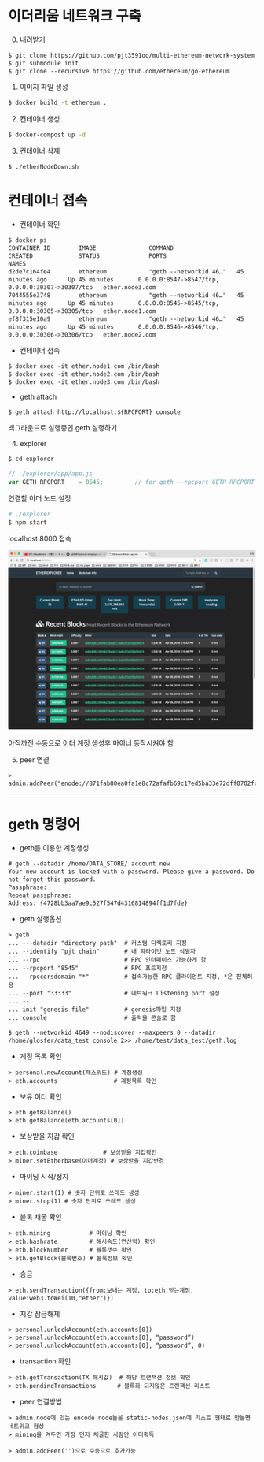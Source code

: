# 이더리움 네트워크 구축

0. 내려받기

```
$ git clone https://github.com/pjt3591oo/multi-ethereum-network-system
$ git submodule init
$ git clone --recursive https://github.com/ethereum/go-ethereum
```

1. 이미지 파일 생성

```sh
$ docker build -t ethereum .
```

2. 컨테이너 생성

```sh
$ docker-compost up -d
```

3. 컨테이너 삭제

```sh
$ ./etherNodeDown.sh
```

#  컨테이너 접속

* 컨테이너 확인

```
$ docker ps
CONTAINER ID        IMAGE               COMMAND                  CREATED             STATUS              PORTS                                              NAMES
d2de7c164fe4        ethereum            "geth --networkid 46…"   45 minutes ago      Up 45 minutes       0.0.0.0:8547->8547/tcp, 0.0.0.0:30307->30307/tcp   ether.node3.com
7044555e3748        ethereum            "geth --networkid 46…"   45 minutes ago      Up 45 minutes       0.0.0.0:8545->8545/tcp, 0.0.0.0:30305->30305/tcp   ether.node1.com
ef8f315e10a9        ethereum            "geth --networkid 46…"   45 minutes ago      Up 45 minutes       0.0.0.0:8546->8546/tcp, 0.0.0.0:30306->30306/tcp   ether.node2.com
```

* 컨테이너 접속

 ```
$ docker exec -it ether.node1.com /bin/bash
$ docker exec -it ether.node2.com /bin/bash
$ docker exec -it ether.node3.com /bin/bash
 ```

* geth attach

```
$ geth attach http://localhost:${RPCPORT} console
```

백그라운드로 실행중인 geth 실행하기

4. explorer

```bash
$ cd explorer
```

```javascript
// ./explorer/app/app.js
var GETH_RPCPORT  	= 8545; 		// for geth --rpcport GETH_RPCPORT
```

연결할 이더 노드 설정

```bash
# ./explorer
$ npm start
```

localhost:8000 접속

![explorer main page](./images/explorer_main.png)

아직까진 수동으로 이더 계정 생성후 마이너 동작시켜야 함

5. peer 연결

```
> admin.addPeer("enode://871fab80ea0fa1e8c72afafb69c17ed5ba33e72dff0702fcf6f74cf1d129568dca5af4c05ac8e95f66043372152e25e631d8360a11a43429c17e1a7b7b3f10fa@192.168.1.25:30305")
```

---



# geth 명령어

* geth를 이용한 계정생성

```
# geth --datadir /home/DATA_STORE/ account new
Your new account is locked with a password. Please give a password. Do not forget this password.
Passphrase:
Repeat passphrase:
Address: {4728bb3aa7ae9c527f547d4316814894ff1d7fde}
```



* geth 실행옵션

```shell
> geth
... ---datadir "directory path"  # 커스텀 디렉토리 지정
... --identify "pjt chain"       # 내 파라이빗 노드 식별자
... --rpc                        # RPC 인터페이스 가능하게 함
... --rpcport "8545"             # RPC 포트지정
... --rpccorsdomain "*"          # 접속가능한 RPC 클라이언트 지정, *은 전체허용
... --port "33333"               # 네트워크 Listening port 설정
... --
... init "genesis file"          # genesis파일 지정
... console                      # 출력을 콘솔로 함
```

```
$ geth --networkid 4649 --nodiscover --maxpeers 0 --datadir /home/glosfer/data_test console 2>> /home/test/data_test/geth.log
```



* 계정 목록 확인
```
> personal.newAccount(패스워드) # 계정생성
> eth.accounts                # 계정목록 확인
```

* 보유 이더 확인


```shell
> eth.getBalance()
> eth.getBalance(eth.accounts[0])
```

* 보상받을 지갑 확인

```shell
> eth.coinbase             # 보상받을 지갑확인
> miner.setEtherbase(이더계정) # 보상받을 지갑변경
```

* 마이닝 시작/정지

```shell
> miner.start(1) # 숫자 단위로 쓰레드 생성
> miner.stop(1) # 숫자 단위로 쓰레드 생성
```


* 블록 채굴 확인

```shell
> eth.mining           # 마이닝 확인
> eth.hashrate         # 해시속도(연산력) 확인
> eth.blockNumber      # 블록갯수 확인
> eth.getBlock(블록번호) # 블록정보 확인
```
* 송금

```shell
> eth.sendTransaction({from:보내는 계정, to:eth.받는계정, value:web3.toWei(10,"ether")})
```

* 지갑 잠금해제

```Shell
> personal.unlockAccount(eth.accounts[0])
> personal.unlockAccount(eth.accounts[0], “password”)
> personal.unlockAccount(eth.accounts[0], “password”, 0)
```

* transaction 확인

```
> eth.getTransaction(TX 해시값)  # 해당 트랜잭션 정보 확인
> eth.pendingTransactions      # 블록화 되지않은 트랜잭션 리스트
```

* peer 연결방법

```
> admin.node에 있는 encode node들을 static-nodes.json에 리스트 형태로 만들면 네트워크 형성
> mining을 켜두면 가장 먼저 채굴한 사람만 이더획득

> admin.addPeer('')으로 수동으로 추가가능
```

